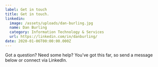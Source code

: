 ```yaml
---
label: Get in touch
title: Get in touch.
linkedin:
  image: /assets/uploads/dan-burling.jpg
  name: Dan Burling
  category: Information Technology & Services
  url: https://linkedin.com/in/danburling/
date: 2020-01-06T00:00:00.000Z
---
```

Got a question? Need some help?
You’ve got this far, so send a message below or connect via LinkedIn.